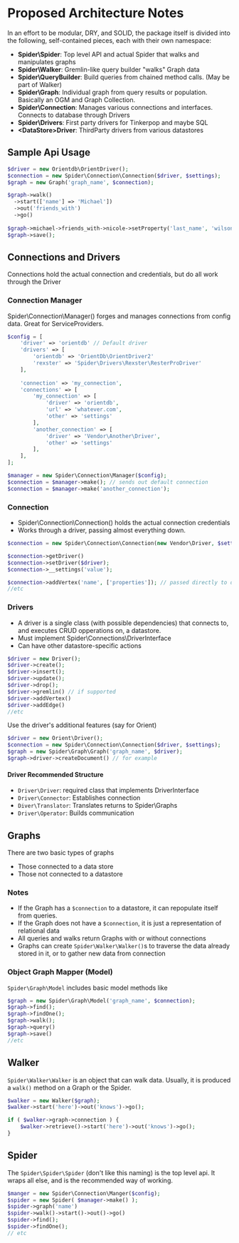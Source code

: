 # Proposed Architecture Notes
In an effort to be modular, DRY, and SOLID, the package itself is divided into the following, self-contained pieces, each with their own namespace:
  * **Spider\Spider**: Top level API and actual Spider that walks and manipulates graphs
  * **Spider\Walker**: Gremlin-like query builder "walks" Graph data
  * **Spider\QueryBuilder**: Build queries from chained method calls. (May be part of Walker)
  * **Spider\Graph**: Individual graph from query results or population. Basically an OGM and Graph Collection.
  * **Spider\Connection**: Manages various connections and interfaces. Connects to database through Drivers
  * **Spider\Drivers**: First party drivers for Tinkerpop and maybe SQL
  * **<vendor>\<DataStore>Driver**: ThirdParty drivers from various datastores
  
## Sample Api Usage
```php
$driver = new Orientdb\OrientDriver();
$connection = new Spider\Connection\Connection($driver, $settings);
$graph = new Graph('graph_name', $connection);

$graph->walk()
  ->start(['name'] => 'Michael'])
  ->out('friends_with')
  ->go()
  
$graph->michael->friends_with->nicole->setProperty('last_name', 'wilson');
$graph->save();
```
  
## Connections and Drivers
Connections hold the actual connection and credentials, but do all work through the Driver

### Connection Manager
Spider\Connection\Manager() forges and manages connections from config data. Great for ServiceProviders.

```php
$config = [
    'driver' => 'orientdb' // Default driver
    'drivers' => [
        'orientdb' => 'OrientDb\OrientDriver2'
        'rexster' => 'Spider\Drivers\Rexster\ResterProDriver'
    ],
    
    'connection' => 'my_connection',
    'connections' => [
        'my_connection' => [
            'driver' => 'orientdb',
            'url' => 'whatever.com',
            'other' => 'settings'
        ],
        'another_connection' => [
            'driver' => 'Vendor\Another\Driver',
            'other' => 'settings'
        ],
    ],
];

$manager = new Spider\Connection\Manager($config);
$connection = $manager->make(); // sends out default connection
$connection = $manager->make('another_connection');
```

### Connection
  * Spider\Connection\Connection() holds the actual connection credentials
  * Works through a driver, passing almost everything down.
  
```php
$connection = new Spider\Connection\Connection(new Vendor\Driver, $settingsNeededByDriver);

$connection->getDriver()
$connection->setDriver($driver);
$connection->__settings('value');

$connection->addVertex('name', ['properties']); // passed directly to driver
//etc
```

### Drivers
  * A driver is a single class (with possible dependencies) that connects to, and executes CRUD opperations on, a datastore.
  * Must implement Spider\Connections\DriverInterface
  * Can have other datastore-specific actions
  
```php
$driver = new Driver();
$driver->create();
$driver->insert();
$driver->update();
$driver->drop();
$driver->gremlin() // if supported
$driver->addVertex()
$driver->addEdge()
//etc
```

Use the driver's additional features (say for Orient)

```php
$driver = new Orient\Driver();
$connection = new Spider\Connection\Connection($driver, $settings);
$graph = new Spider\Graph\Graph('graph_name', $driver);
$graph->driver->createDocument() // for example
```

#### Driver Recommended Structure
  * `Driver\Driver`: required class that implements DriverInterface
  * `Driver\Connector`: Establishes connection
  * `Diver\Translator`: Translates returns to Spider\Graphs
  * `Driver\Operator`: Builds communication

## Graphs
There are two basic types of graphs
  * Those connected to a data store
  * Those not connected to a datastore

### Notes
  * If the Graph has a `$connection` to a datastore, it can repopulate itself from queries.
  * If the Graph does not have a `$connection`, it is just a representation of relational data
  * All queries and walks return Graphs with or without connections
  * Graphs can create `Spider\Walker\Walker()`s to traverse the data already stored in it, or to gather new data from connection

### Object Graph Mapper (Model)
`Spider\Graph\Model` includes basic model methods like

```php
$graph = new Spider\Graph\Model('graph_name', $connection);
$graph->find();
$graph->findOne();
$graph->walk();
$graph->query()
$graph->save()
//etc
```

## Walker
`Spider\Walker\Walker` is an object that can walk data. Usually, it is produced a `walk()` method on a Graph or the Spider.

```php
$walker = new Walker($graph);
$walker->start('here')->out('knows')->go();

if ( $walker->graph->connection ) {
    $walker->retrieve()->start('here')->out('knows')->go();
}
```

## Spider
The `Spider\Spider\Spider` (don't like this naming) is the top level api. It wraps all else, and is the recommended way of working.

```php
$manger = new Spider\Connection\Manger($config);
$spider = new Spider( $manager->make() );
$spider->graph('name')
$spider->walk()->start()->out()->go()
$spider->find();
$spider->findOne();
// etc
```


  